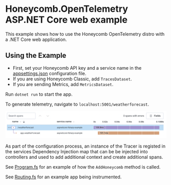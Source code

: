 # Honeycomb.OpenTelemetry ASP.NET Core web example

This example shows how to use the Honeycomb OpenTelemetry distro with a .NET Core web application.

## Using the Example

- First, set your Honeycomb API key and a service name in the [appsettings.json](appsettings.json) configuration file.
- If you are using Honeycomb Classic, add `TracesDataset`.
- If you are sending Metrics, add `MetricsDataset`.

Run `dotnet run` to start the app.

To generate telemetry, navigate to `localhost:5001/weatherforecast`.

![my-web-app](./my-web-app.png)

As part of the configuration process, an instance of the Tracer is registed in the services Dependency Injection map that can be be injected into controllers and used to add additional context and create additional spans.

See [Program.fs](https://github.com/honeycombio/honeycomb-opentelemetry-dotnet/blob/main/examples/aspnetcore-fsharp/Program.fs#L22) for an example of how the `AddHoneycomb` method is called.

See [Routing.fs](https://github.com/honeycombio/honeycomb-opentelemetry-dotnet/blob/main/examples/aspnetcore-fsharp/Routing.fs#L38) for an example app being instrumented.
